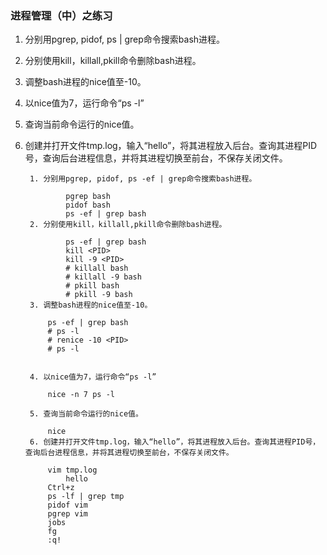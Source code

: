 ### 进程管理（中）之练习 ###
1. 分别用pgrep, pidof, ps | grep命令搜索bash进程。
2. 分别使用kill，killall,pkill命令删除bash进程。
3. 调整bash进程的nice值至-10。
4. 以nice值为7，运行命令“ps -l”
5. 查询当前命令运行的nice值。
6. 创建并打开文件tmp.log，输入“hello”，将其进程放入后台。查询其进程PID号，查询后台进程信息，并将其进程切换至前台，不保存关闭文件。



		1. 分别用pgrep, pidof, ps -ef | grep命令搜索bash进程。
		
				pgrep bash
				pidof bash
				ps -ef | grep bash
		2. 分别使用kill，killall,pkill命令删除bash进程。
		
				ps -ef | grep bash
				kill <PID>
				kill -9 <PID> 
				# killall bash
				# killall -9 bash 
				# pkill bash
				# pkill -9 bash
		3. 调整bash进程的nice值至-10。

			ps -ef | grep bash
			# ps -l
			# renice -10 <PID>
			# ps -l
			

		4. 以nice值为7，运行命令“ps -l”

			nice -n 7 ps -l
 
		5. 查询当前命令运行的nice值。

			nice
		6. 创建并打开文件tmp.log，输入“hello”，将其进程放入后台。查询其进程PID号，查询后台进程信息，并将其进程切换至前台，不保存关闭文件。

			vim tmp.log
				hello
			Ctrl+z
			ps -lf | grep tmp
			pidof vim
			pgrep vim
			jobs
			fg
			:q!

